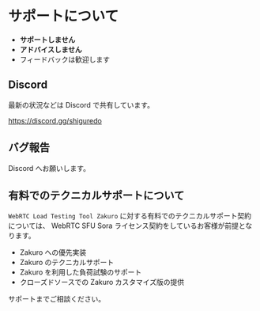 # サポートについて

- **サポートしません**
- **アドバイスしません**
- フィードバックは歓迎します

## Discord

最新の状況などは Discord で共有しています。

https://discord.gg/shiguredo

## バグ報告

Discord へお願いします。

## 有料でのテクニカルサポートについて

`WebRTC Load Testing Tool Zakuro` に対する有料でのテクニカルサポート契約については、
WebRTC SFU Sora ライセンス契約をしているお客様が前提となります。

- Zakuro への優先実装
- Zakuro のテクニカルサポート
- Zakuro を利用した負荷試験のサポート
- クローズドソースでの Zakuro カスタマイズ版の提供

サポートまでご相談ください。
